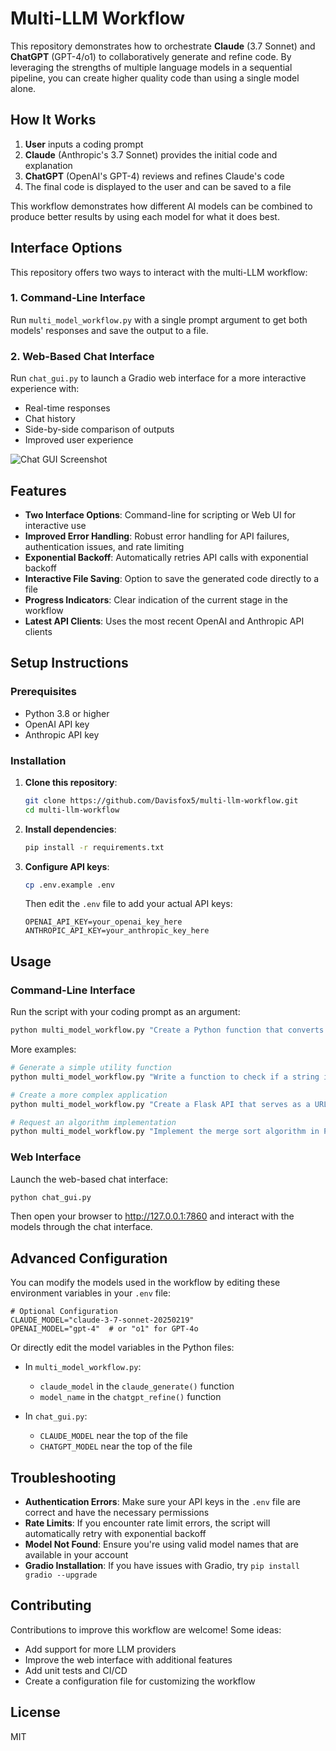 # Multi-LLM Workflow

This repository demonstrates how to orchestrate **Claude** (3.7 Sonnet) and **ChatGPT** (GPT-4/o1) to collaboratively generate and refine code. By leveraging the strengths of multiple language models in a sequential pipeline, you can create higher quality code than using a single model alone.

## How It Works

1. **User** inputs a coding prompt
2. **Claude** (Anthropic's 3.7 Sonnet) provides the initial code and explanation
3. **ChatGPT** (OpenAI's GPT-4) reviews and refines Claude's code
4. The final code is displayed to the user and can be saved to a file

This workflow demonstrates how different AI models can be combined to produce better results by using each model for what it does best.

## Interface Options

This repository offers two ways to interact with the multi-LLM workflow:

### 1. Command-Line Interface

Run `multi_model_workflow.py` with a single prompt argument to get both models' responses and save the output to a file.

### 2. Web-Based Chat Interface

Run `chat_gui.py` to launch a Gradio web interface for a more interactive experience with:
- Real-time responses
- Chat history
- Side-by-side comparison of outputs
- Improved user experience

![Chat GUI Screenshot](https://raw.githubusercontent.com/Davisfox5/multi-llm-workflow/main/docs/chat_gui_screenshot.png)

## Features

- **Two Interface Options**: Command-line for scripting or Web UI for interactive use
- **Improved Error Handling**: Robust error handling for API failures, authentication issues, and rate limiting
- **Exponential Backoff**: Automatically retries API calls with exponential backoff
- **Interactive File Saving**: Option to save the generated code directly to a file
- **Progress Indicators**: Clear indication of the current stage in the workflow
- **Latest API Clients**: Uses the most recent OpenAI and Anthropic API clients

## Setup Instructions

### Prerequisites

- Python 3.8 or higher
- OpenAI API key
- Anthropic API key

### Installation

1. **Clone this repository**:
   ```bash
   git clone https://github.com/Davisfox5/multi-llm-workflow.git
   cd multi-llm-workflow
   ```

2. **Install dependencies**:
   ```bash
   pip install -r requirements.txt
   ```

3. **Configure API keys**:
   ```bash
   cp .env.example .env
   ```
   Then edit the `.env` file to add your actual API keys:
   ```
   OPENAI_API_KEY=your_openai_key_here
   ANTHROPIC_API_KEY=your_anthropic_key_here
   ```

## Usage

### Command-Line Interface

Run the script with your coding prompt as an argument:

```bash
python multi_model_workflow.py "Create a Python function that converts a CSV file to JSON"
```

More examples:

```bash
# Generate a simple utility function
python multi_model_workflow.py "Write a function to check if a string is a palindrome"

# Create a more complex application
python multi_model_workflow.py "Create a Flask API that serves as a URL shortener"

# Request an algorithm implementation
python multi_model_workflow.py "Implement the merge sort algorithm in Python"
```

### Web Interface

Launch the web-based chat interface:

```bash
python chat_gui.py
```

Then open your browser to http://127.0.0.1:7860 and interact with the models through the chat interface.

## Advanced Configuration

You can modify the models used in the workflow by editing these environment variables in your `.env` file:

```
# Optional Configuration
CLAUDE_MODEL="claude-3-7-sonnet-20250219"
OPENAI_MODEL="gpt-4"  # or "o1" for GPT-4o
```

Or directly edit the model variables in the Python files:

- In `multi_model_workflow.py`: 
  - `claude_model` in the `claude_generate()` function
  - `model_name` in the `chatgpt_refine()` function

- In `chat_gui.py`:
  - `CLAUDE_MODEL` near the top of the file
  - `CHATGPT_MODEL` near the top of the file

## Troubleshooting

- **Authentication Errors**: Make sure your API keys in the `.env` file are correct and have the necessary permissions
- **Rate Limits**: If you encounter rate limit errors, the script will automatically retry with exponential backoff
- **Model Not Found**: Ensure you're using valid model names that are available in your account
- **Gradio Installation**: If you have issues with Gradio, try `pip install gradio --upgrade`

## Contributing

Contributions to improve this workflow are welcome! Some ideas:

- Add support for more LLM providers
- Improve the web interface with additional features
- Add unit tests and CI/CD
- Create a configuration file for customizing the workflow

## License

MIT